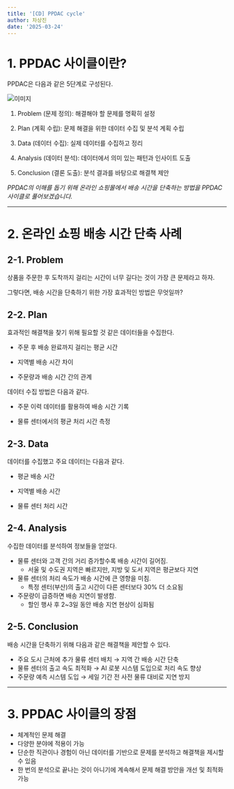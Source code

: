 ```yaml
---
title: '[CD] PPDAC cycle'
author: 차상진
date: '2025-03-24'
---
```

# 1. PPDAC 사이클이란?

PPDAC은 다음과 같은 5단계로 구성된다.

![이미지](https://encrypted-tbn0.gstatic.com/images?q=tbn:ANd9GcQh_qeIhgWdWnn4HBoVBaX9QjNu312Pl3lCOA&s)

1. Problem (문제 정의): 해결해야 할 문제를 명확히 설정

2. Plan (계획 수립): 문제 해결을 위한 데이터 수집 및 분석 계획 수립

3. Data (데이터 수집): 실제 데이터를 수집하고 정리

4. Analysis (데이터 분석): 데이터에서 의미 있는 패턴과 인사이트 도출

5. Conclusion (결론 도출): 분석 결과를 바탕으로 해결책 제안

*PPDAC의 이해를 돕기 위해 온라인 쇼핑몰에서 배송 시간을 단축하는 방법을 PPDAC 사이클로 풀어보겠습니다.*

---

# 2. 온라인 쇼핑 배송 시간 단축 사례

## 2-1. Problem

상품을 주문한 후 도착까지 걸리는 시간이 너무 길다는 것이 가장 큰 문제라고 하자.

그렇다면, 배송 시간을 단축하기 위한 가장 효과적인 방법은 무엇일까?

## 2-2. Plan

효과적인 해결책을 찾기 위해 필요할 것 같은 데이터들을 수집한다.

- 주문 후 배송 완료까지 걸리는 평균 시간

- 지역별 배송 시간 차이

- 주문량과 배송 시간 간의 관계


데이터 수집 방법은 다음과 같다.

- 주문 이력 데이터를 활용하여 배송 시간 기록

- 물류 센터에서의 평균 처리 시간 측정

## 2-3. Data

데이터를 수집했고 주요 데이터는 다음과 같다.

- 평균 배송 시간

- 지역별 배송 시간

- 물류 센터 처리 시간

## 2-4. Analysis

수집한 데이터를 분석하여 정보들을 얻었다.

- 물류 센터와 고객 간의 거리 증가할수록 배송 시간이 길어짐.
    - 서울 및 수도권 지역은 빠르지만, 지방 및 도서 지역은 평균보다 지연
- 물류 센터의 처리 속도가 배송 시간에 큰 영향을 미침.
    - 특정 센터(부산)의 출고 시간이 다른 센터보다 30% 더 소요됨
- 주문량이 급증하면 배송 지연이 발생함.
    - 할인 행사 후 2~3일 동안 배송 지연 현상이 심화됨

## 2-5. Conclusion

배송 시간을 단축하기 위해 다음과 같은 해결책을 제안할 수 있다.

- 주요 도시 근처에 추가 물류 센터 배치 → 지역 간 배송 시간 단축
- 물류 센터의 출고 속도 최적화 → AI 로봇 시스템 도입으로 처리 속도 향상
- 주문량 예측 시스템 도입 → 세일 기간 전 사전 물류 대비로 지연 방지

---

# 3. PPDAC 사이클의 장점

- 체계적인 문제 해결
- 다양한 분야에 적용이 가능
- 단순한 직관이나 경험이 아닌 데이터를 기반으로 문제를 분석하고 해결책을 제시할 수 있음
- 한 번의 분석으로 끝나는 것이 아니기에 계속해서 문제 해결 방안을 개선 및 최적화 가능
